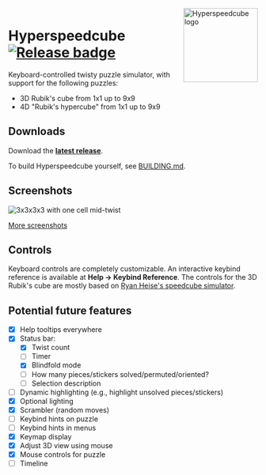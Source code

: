 <img src="https://raw.githubusercontent.com/HactarCE/Hyperspeedcube/main/resources/icon/hyperspeedcube.svg?sanitize=true" alt="Hyperspeedcube logo" width="150" align="right">

# Hyperspeedcube [![Release badge]][Release link]

[Dependencies badge]: https://deps.rs/repo/github/HactarCE/Hyperspeedcube/status.svg "Dependencies status"
[Release badge]: https://img.shields.io/github/v/release/HactarCE/Hyperspeedcube
[Release link]: https://github.com/HactarCE/Hyperspeedcube/releases/latest

Keyboard-controlled twisty puzzle simulator, with support for the following puzzles:

- 3D Rubik's cube from 1x1 up to 9x9
- 4D "Rubik's hypercube" from 1x1 up to 9x9

## Downloads

Download the **[latest release][Release link]**.

To build Hyperspeedcube yourself, see [BUILDING.md](BUILDING.md).

## Screenshots

![3x3x3x3 with one cell mid-twist](https://i.imgur.com/w2vKUM4.png)

[More screenshots](https://imgur.com/a/6UlgI8v)

## Controls

Keyboard controls are completely customizable. An interactive keybind reference is available at **Help → Keybind Reference**. The controls for the 3D Rubik's cube are mostly based on [Ryan Heise's speedcube simulator](https://www.ryanheise.com/cube/speed.html).

## Potential future features

- [x] Help tooltips everywhere
- [x] Status bar:
  - [x] Twist count
  - [ ] Timer
  - [x] Blindfold mode
  - [ ] How many pieces/stickers solved/permuted/oriented?
  - [ ] Selection description
- [ ] Dynamic highlighting (e.g., highlight unsolved pieces/stickers)
- [x] Optional lighting
- [x] Scrambler (random moves)
- [ ] Keybind hints on puzzle
- [ ] Keybind hints in menus
- [x] Keymap display
- [x] Adjust 3D view using mouse
- [x] Mouse controls for puzzle
- [ ] Timeline
